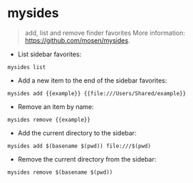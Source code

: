 # mysides

> add, list and remove finder favorites
> More information: <https://github.com/mosen/mysides>.

- List sidebar favorites:

`mysides list`

- Add a new item to the end of the sidebar favorites:

`mysides add {{example}} {{file:///Users/Shared/example}}`

- Remove an item by name:

`mysides remove {{example}}`

- Add the current directory to the sidebar:

`mysides add $(basename $(pwd)) file:///$(pwd)`

- Remove the current directory from the sidebar:

`mysides remove $(basename $(pwd))`